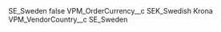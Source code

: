 <?xml version="1.0" encoding="UTF-8"?>
<CustomMetadata xmlns="http://soap.sforce.com/2006/04/metadata" xmlns:xsi="http://www.w3.org/2001/XMLSchema-instance" xmlns:xsd="http://www.w3.org/2001/XMLSchema">
    <label>SE_Sweden</label>
    <protected>false</protected>
    <values>
        <field>VPM_OrderCurrency__c</field>
        <value xsi:type="xsd:string">SEK_Swedish Krona</value>
    </values>
    <values>
        <field>VPM_VendorCountry__c</field>
        <value xsi:type="xsd:string">SE_Sweden</value>
    </values>
</CustomMetadata>
